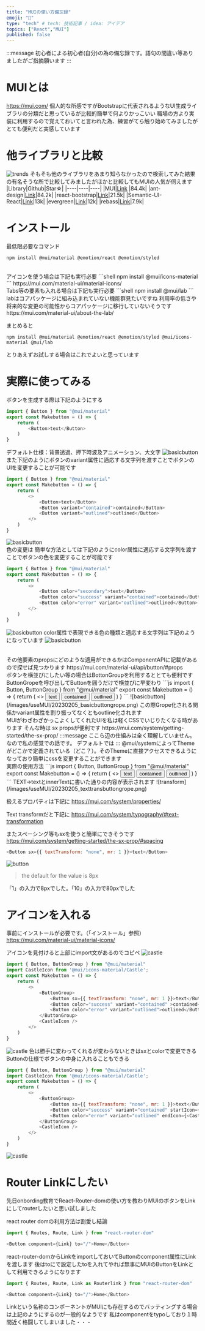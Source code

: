 ```yaml
---
title: "MUIの使い方備忘録"
emoji: "👻"
type: "tech" # tech: 技術記事 / idea: アイデア
topics: ["React","MUI"]
published: false
---
```

:::message
 初心者による初心者(自分)の為の備忘録です。語句の間違い等ありましたがご指摘願います
:::
<br>
# MUIとは
https://mui.com/
個人的な所感ですがBootstrapに代表されるようなUI生成ライブラリの分類だと思っているが比較的簡単で何よりかっこいい
職場の方より実装に利用するので覚えておいてと言われた為、練習がてら触り始めてみましたがとても便利だと実感しています

# 他ライブラリと比較
![trends](/images/useMUI/20230205_npmtrend.png)
そもそも他のライブラリをあまり知らなかったので検索してみた結果の有名そうな所で比較してみましたがほかと比較してもMUIの人気が伺えます
|Library|Github|Star☆|
|----|----|----|
|MUI|[Link](https://github.com/mui/material-ui) |84.4k|
|ant-design|[Link](https://github.com/ant-design/ant-design/)|84.2k|
|react-bootstrap|[Link](https://github.com/react-bootstrap/react-bootstrap)|21.5k|
|Semantic-UI-React|[Link](https://github.com/Semantic-Org/Semantic-UI-React)|13k|
|evergreen|[Link](https://github.com/segmentio/evergreen)|12k|
|rebass|[Link](https://github.com/rebassjs/rebass)|7.9k|




# インストール
最低限必要なコマンド
```shell
npm install @mui/material @emotion/react @emotion/styled
```
<br>
アイコンを使う場合は下記も実行必要
```shell
npm install @mui/icons-material
```
https://mui.com/material-ui/material-icons/

<br>
Tabs等の要素も入れる場合は下記も実行必要
```shell
npm install @mui/lab
```
labはコアパッケージに組み込まれていない機能群見たいですね
利用率の低さや将来的な変更の可能性からコアパッケージに移行していないそうです
https://mui.com/material-ui/about-the-lab/

まとめると
```shell
npm install @mui/material @emotion/react @emotion/styled @mui/icons-material @mui/lab
```
とりあえずお試しする場合はこれでよいと思っています

# 実際に使ってみる
ボタンを生成する際は下記のようにする
```js
import { Button } from "@mui/material"
export const Makebutton = () => {
    return (
        <Button>text</Button>
    )
}
```
デフォルト仕様：背景透過、押下時波及アニメーション、大文字
![basicbutton](/images/useMUI/20230205_basicbutton.png)
<br>
また下記のようにボタンのvariant属性に適応する文字列を渡すことでボタンのUIを変更することが可能です
```js
import { Button } from "@mui/material"
export const Makebutton = () => {
    return (
        <>
            <Button>text</Button>
            <Button variant="contained">contained</Button>
            <Button variant="outlined">outlined</Button>
        </>
    )
}
```
![basicbutton](/images/useMUI/20230205_variantbutton.png)
<br>
色の変更は
簡単な方法としては下記のようにcolor属性に適応する文字列を渡すことでボタンの色を変更することが可能です
```js
import { Button } from "@mui/material"
export const Makebutton = () => {
    return (
        <>
            <Button color="secondary">text</Button>
            <Button color="success" variant="contained">contained</Button>
            <Button color="error" variant="outlined">outlined</Button>
        </>
    )
}
```
![basicbutton](/images/useMUI/20230205_colorbutton.png)
color属性で表現できる色の種類と適応する文字列は下記のようになっています
![basicbutton](/images/useMUI/20230205_colorpalet.png)

<br>
その他要素のpropsにどのような適用ができるかはComponentAPIに記載があるので探せば見つかります
https://mui.com/material-ui/api/button/#props

<br>
ボタンを横並びにしたい等の場合はBottonGroupを利用するととても便利です
ButtonGropeを呼び出してButtonを囲うだけで横並びに早変わり
```js
import { Button, ButtonGroup } from "@mui/material"
export const Makebutton = () => {
    return (
        <>
            <ButtonGroup>
                <Button>text</Button>
                <Button color="success" variant="contained" >contained</Button>
                <Button color="error" variant="outlined">outlined</Button>
            </ButtonGroup>
        </>
    )
}
```
![basicbutton](/images/useMUI/20230205_basicbuttongrope.png)
この際Grope化される関係かvariant属性を割り振ってなくともoutline化されます

<br>
MUIがわざわざかっこよくしてくれたUIを私は軽くCSSでいじりたくなる時があります
そんな時は sx propsが便利です
https://mui.com/system/getting-started/the-sx-prop/
:::message
ここら辺の仕組みは全く理解していません。なので私の感覚での話です。
デフォルトでは
:::
@mui/systemによってThemeがどこかで定義されている（どこ？）。そのThemeに直接アクセスできるようになっており簡単にcssを変更することができます
<br>
実際の使用方法
```js
import { Button, ButtonGroup } from "@mui/material"
export const Makebutton = () => {
    return (
        <>
            <ButtonGroup>
                <Button sx={{ textTransform: "none" }}>text</Button>
                <Button color="success" variant="contained" >contained</Button>
                <Button color="error" variant="outlined">outlined</Button>
            </ButtonGroup>
        </>
    )
}
```
TEXT→textとinnerTextに書いた通りの内容が表示されます
![transform](/images/useMUI/20230205_texttransbuttongrope.png)


扱えるプロパティは下記に
https://mui.com/system/properties/

Text transformだと下記に
https://mui.com/system/typography/#text-transformation

またスペーシング等もsxを使うと簡単にできそうです
https://mui.com/system/getting-started/the-sx-prop/#spacing
```js
<Button sx={{ textTransform: "none", mr: 1 }}>text</Button>
```
![button](/images/useMUI/20230205_texttransbuttongrope_mr.png)
>the default for the value is 8px

「1」の入力で8pxでした。「10」の入力で80pxでした


# アイコンを入れる
事前にインストールが必要です。（「インストール」参照）
https://mui.com/material-ui/material-icons/

アイコンを見付けると上部にimport文があるのでコピペ
![castle](/images/useMUI/20230205_basicicon.png)
```js
import { Button, ButtonGroup } from "@mui/material"
import CastleIcon from '@mui/icons-material/Castle';
export const Makebutton = () => {
    return (
        <>
            <ButtonGroup>
                <Button sx={{ textTransform: "none", mr: 1 }}>text</Button>
                <Button color="success" variant="contained" >contained</Button>
                <Button color="error" variant="outlined">outlined</Button>
            </ButtonGroup>
            <CastleIcon />
        </>
    )
}
```
![castle](/images/useMUI/20230205_addicon.png)
色は勝手に変わってくれるが変わらないときはsxとcolorで変更できる
<br>
Buttonの仕様でボタンの中身に入れることもできる
```js
import { Button, ButtonGroup } from "@mui/material"
import CastleIcon from '@mui/icons-material/Castle';
export const Makebutton = () => {
    return (
        <>
            <ButtonGroup>
                <Button sx={{ textTransform: "none", mr: 1 }}>text</Button>
                <Button color="success" variant="contained" startIcon={<CastleIcon />} >contained</Button>
                <Button color="error" variant="outlined" endIcon={<CastleIcon />}>outlined</Button>
            </ButtonGroup>
            <CastleIcon />
        </>
    )
}
```
![castle](/images/useMUI/20230205_buttonicon.png)

# Router Linkにしたい
先日onbording教育でReact-Router-domの使い方を教わりMUIのボタンをLinkにしてrouterしたいと思い試しました

react router domの利用方法は割愛し結論

```js
import { Routes, Route, Link } from "react-router-dom"

<Button component={Link} to="/">Home</Button>
```
react-router-domからLinkをimportしておいてButtonのcomponent属性にLinkを渡します
後はtoに<Route>で設定したtoを入れてやれば無事にMUIのButtonをLinkとして利用できるようになります
```js
import { Routes, Route, Link as Routerlink } from "react-router-dom"

<Button component={Link} to="/">Home</Button>
```
Linkという名称のコンポーネントがMUIにも存在するのでバッティングする場合は上記のようにするのが一般的なようです
私はcomponentをtypoしており１時間近く格闘してしまいました・・・